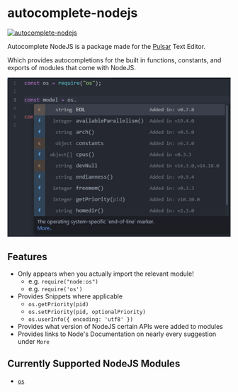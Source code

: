 # autocomplete-nodejs

[![autocomplete-nodejs](https://image.pulsar-edit.dev/packages/autocomplete-nodejs)](https://web.pulsar-edit.dev/packages/autocomplete-nodejs)

Autocomplete NodeJS is a package made for the [Pulsar](https://pulsar-edit.dev/) Text Editor.

Which provides autocompletions for the built in functions, constants, and exports of modules that come with NodeJS.

![Autocompletions Example](https://raw.githubusercontent.com/confused-Techie/autocomplete-nodejs/0.0.1/assets/base-autocompletions.png)

## Features

* Only appears when you actually import the relevant module!
    - e.g. `require("node:os")`
    - e.g. `require('os')`
* Provides Snippets where applicable
  - `os.getPriority(pid)`
  - `os.setPriority(pid, optionalPriority)`
  - `os.userInfo({ encoding: 'utf8' })`
* Provides what version of NodeJS certain APIs were added to modules
* Provides links to Node's Documentation on nearly every suggestion under `More`

## Currently Supported NodeJS Modules
  - [`os`](https://nodejs.org/api/os.html)
